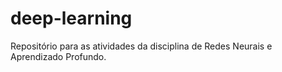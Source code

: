 # deep-learning
Repositório para as atividades da disciplina de Redes Neurais e Aprendizado Profundo.
